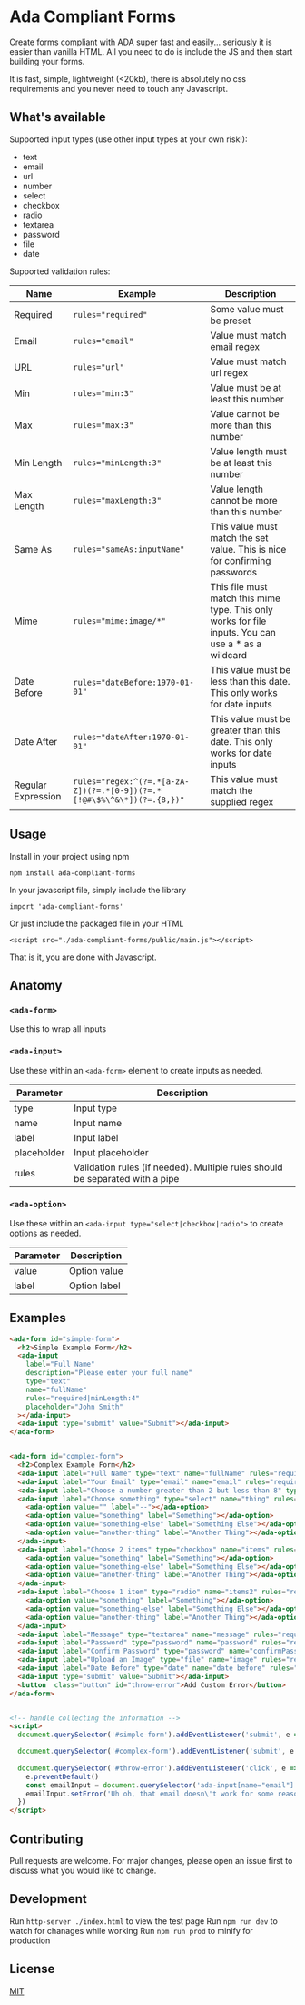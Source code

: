 # Ada Compliant Forms

Create forms compliant with ADA super fast and easily... seriously it is easier than vanilla HTML. All you need to do is include the JS and then start building your forms.

It is fast, simple, lightweight (<20kb), there is absolutely no css requirements and you never need to touch any Javascript.

## What's available

Supported input types (use other input types at your own risk!):
- text
- email
- url
- number
- select
- checkbox
- radio
- textarea
- password
- file
- date

Supported validation rules:

| Name | Example | Description |
| --- | --- | --- |
| Required | `rules="required"` | Some value must be preset |
| Email | `rules="email"` | Value must match email regex |
| URL | `rules="url"` | Value must match url regex |
| Min | `rules="min:3"` | Value must be at least this number |
| Max | `rules="max:3"` | Value cannot be more than this number |
| Min Length | `rules="minLength:3"` | Value length must be at least this number |
| Max Length | `rules="maxLength:3"` | Value length cannot be more than this number |
| Same As | `rules="sameAs:inputName"` | This value must match the set value. This is nice for confirming passwords |
| Mime | `rules="mime:image/*"` | This file must match this mime type. This only works for file inputs. You can use a * as a wildcard |
| Date Before | `rules="dateBefore:1970-01-01"` | This value must be less than this date. This only works for date inputs |
| Date After | `rules="dateAfter:1970-01-01"` | This value must be greater than this date. This only works for date inputs |
| Regular Expression | `rules="regex:^(?=.*[a-zA-Z])(?=.*[0-9])(?=.*[!@#\$%\^&\*])(?=.{8,})"` | This value must match the supplied regex |

## Usage

Install in your project using npm

```
npm install ada-compliant-forms
```

In your javascript file, simply include the library

```
import 'ada-compliant-forms'
```

Or just include the packaged file in your HTML

```
<script src="./ada-compliant-forms/public/main.js"></script>
```

That is it, you are done with Javascript.

## Anatomy

### `<ada-form>`

Use this to wrap all inputs


### `<ada-input>`

Use these within an `<ada-form>` element to create inputs as needed.

| Parameter | Description |
| --- | --- |
| type | Input type |
| name | Input name |
| label | Input label |
| placeholder | Input placeholder |
| rules | Validation rules (if needed). Multiple rules should be separated with a pipe |

### `<ada-option>`

Use these within an `<ada-input type="select|checkbox|radio">` to create options as needed.

| Parameter | Description |
| --- | --- |
| value | Option value |
| label | Option label |

## Examples

```html
<ada-form id="simple-form">
  <h2>Simple Example Form</h2>
  <ada-input 
    label="Full Name" 
    description="Please enter your full name"
    type="text" 
    name="fullName" 
    rules="required|minLength:4" 
    placeholder="John Smith"
  ></ada-input>
  <ada-input type="submit" value="Submit"></ada-input>
</ada-form>


<ada-form id="complex-form">
  <h2>Complex Example Form</h2>
  <ada-input label="Full Name" type="text" name="fullName" rules="required|minLength:2" placeholder="John Smith"></ada-input>
  <ada-input label="Your Email" type="email" name="email" rules="required|email" placeholder="email@mail.com"></ada-input>
  <ada-input label="Choose a number greater than 2 but less than 8" type="number" name="number" rules="required|min:3|max:7" placeholder="5"></ada-input>
  <ada-input label="Choose something" type="select" name="thing" rules="required">
    <ada-option value="" label="--"></ada-option>
    <ada-option value="something" label="Something"></ada-option>
    <ada-option value="something-else" label="Something Else"></ada-option>
    <ada-option value="another-thing" label="Another Thing"></ada-option>
  </ada-input>
  <ada-input label="Choose 2 items" type="checkbox" name="items" rules="required|min:2|max:2">
    <ada-option value="something" label="Something"></ada-option>
    <ada-option value="something-else" label="Something Else"></ada-option>
    <ada-option value="another-thing" label="Another Thing"></ada-option>
  </ada-input>
  <ada-input label="Choose 1 item" type="radio" name="items2" rules="required">
    <ada-option value="something" label="Something"></ada-option>
    <ada-option value="something-else" label="Something Else"></ada-option>
    <ada-option value="another-thing" label="Another Thing"></ada-option>
  </ada-input>
  <ada-input label="Message" type="textarea" name="message" rules="required|minLength:10|maxLength:100" placeholder="Leave me a nice message"></ada-input>
  <ada-input label="Password" type="password" name="password" rules="required|regex:^(?=.*[a-zA-Z])(?=.*[0-9])(?=.*[!@#\$%\^&\*])(?=.{8,})" placeholder="Enter your password"></ada-input>
  <ada-input label="Confirm Password" type="password" name="confirmPassword" rules="required|sameAs:password" placeholder="Confirm your password"></ada-input>
  <ada-input label="Upload an Image" type="file" name="image" rules="required|mime:image/*"></ada-input>
  <ada-input label="Date Before" type="date" name="date before" rules="required|dateBefore:2022-03-7|dateAfter:2022-03-01"></ada-input>
  <ada-input type="submit" value="Submit"></ada-input>
  <button  class="button" id="throw-error">Add Custom Error</button>
</ada-form>


<!-- handle collecting the information -->
<script>
  document.querySelector('#simple-form').addEventListener('submit', e => alert(`Hello ${e.detail.fullName}`)

  document.querySelector('#complex-form').addEventListener('submit', e => console.log(e.detail))
  
  document.querySelector('#throw-error').addEventListener('click', e => {
    e.preventDefault()
    const emailInput = document.querySelector('ada-input[name="email"]')
    emailInput.setError('Uh oh, that email doesn\'t work for some reason')
  })
</script>
```

## Contributing
Pull requests are welcome. For major changes, please open an issue first to discuss what you would like to change.

## Development
Run `http-server ./index.html` to view the test page
Run `npm run dev` to watch for chanages while working
Run `npm run prod` to minify for production

## License
[MIT](https://choosealicense.com/licenses/mit/)